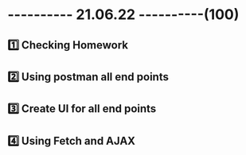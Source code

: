 # ---------- 21.06.22 ----------(100)

## 1️⃣ Checking Homework

## 2️⃣ Using postman all end points

## 3️⃣ Create UI for all end points

## 4️⃣ Using Fetch and AJAX
